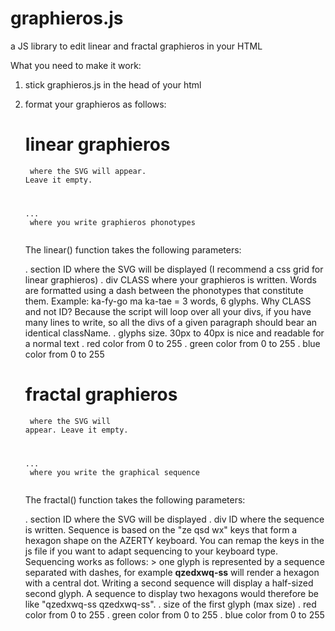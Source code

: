 # graphieros.js
a JS library to edit linear and fractal graphieros in your HTML

What you need to make it work:

1. stick graphieros.js in the head of your html
2. format your graphieros as follows:
    
    # linear graphieros
    <code><section id="myLinearSVG"></section> where the SVG will appear. Leave it empty.
    <div class="myGlyphs">...</div> where you write graphieros phonotypes
    <script> linear("myLinearSVG", "myGlyphs", size, R, G, B) </script></code>
    
    The linear() function takes the following parameters:
    
      . section ID where the SVG will be displayed (I recommend a css grid for linear graphieros)
      . div CLASS where your graphieros is written. Words are formatted using a dash between the phonotypes that constitute them. Example: ka-fy-go ma ka-tae = 3 words, 6 glyphs. Why CLASS and not ID? Because the script will loop over all your divs, if you have many lines to write, so all the divs of a given paragraph should bear an identical className.
      . glyphs size. 30px to 40px is nice and readable for a normal text
      . red color from 0 to 255
      . green color from 0 to 255
      . blue color from 0 to 255
      
      
    # fractal graphieros
    <code><section id="myFractalSVG"></section> where the SVG will appear. Leave it empty.
    <div id="myFractalSequence">...</div> where you write the graphical sequence
    <script> fractal("myFractalSVG", "myFractalSequence", size, R, G, B) </script></code>
    
    The fractal() function takes the following parameters:
    
      . section ID where the SVG will be displayed
      . div ID where the sequence is written. Sequence is based on the "ze qsd wx" keys that form a hexagon shape on the AZERTY keyboard. You can remap the keys in the js file if you want to adapt sequencing to your keyboard type. Sequencing works as follows:
              > one glyph is represented by a sequence separated with dashes, for example <b>qzedxwq-ss</b> will render a hexagon with a central dot. Writing a second sequence will display a half-sized second glyph. A sequence to display two hexagons would therefore be like "qzedxwq-ss qzedxwq-ss".
      . size of the first glyph (max size)
      . red color from 0 to 255
      . green color from 0 to 255
      . blue color from 0 to 255
      
     
